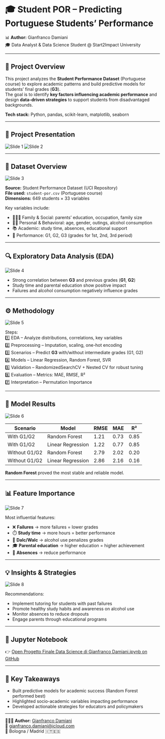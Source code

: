 # 🎓 Student POR – Predicting Portuguese Students’ Performance  

📊 **Author:** Gianfranco Damiani  
🎓 Data Analyst & Data Science Student @ Start2Impact University  

---

## 🧭 Project Overview  
This project analyzes the **Student Performance Dataset** (Portuguese course) to explore academic patterns and build predictive models for students’ final grades (**G3**).  
The goal is to identify **key factors influencing academic performance** and design **data-driven strategies** to support students from disadvantaged backgrounds.  

**Tech stack:** Python, pandas, scikit-learn, matplotlib, seaborn  

---

## 🎯 Project Presentation  
![Slide 1](https://github.com/Gianfranco-rgb/-Student-POR-Predicting-Portuguese-Students-Performance/blob/main/1.png?raw=true)
![Slide 2](https://github.com/Gianfranco-rgb/-Student-POR-Predicting-Portuguese-Students-Performance/blob/main/2.png?raw=true)

---

## 🧾 Dataset Overview  
![Slide 3](https://github.com/Gianfranco-rgb/-Student-POR-Predicting-Portuguese-Students-Performance/blob/main/3.png?raw=true)

**Source:** Student Performance Dataset (UCI Repository)  
**File used:** `student-por.csv` (Portuguese course)  
**Dimensions:** 649 students × 33 variables  

Key variables include:  
- 👨‍👩‍👧 Family & Social: parents’ education, occupation, family size  
- 🧍‍♂️ Personal & Behavioral: age, gender, outings, alcohol consumption  
- 📚 Academic: study time, absences, educational support  
- 🧾 Performance: G1, G2, G3 (grades for 1st, 2nd, 3rd period)  

---

## 🔍 Exploratory Data Analysis (EDA)  
![Slide 4](https://github.com/Gianfranco-rgb/-Student-POR-Predicting-Portuguese-Students-Performance/blob/main/4.png?raw=true)

- Strong correlation between **G3** and previous grades (**G1**, **G2**)  
- Study time and parental education show positive impact  
- Failures and alcohol consumption negatively influence grades  

---

## ⚙️ Methodology  
![Slide 5](https://github.com/Gianfranco-rgb/-Student-POR-Predicting-Portuguese-Students-Performance/blob/main/5.png?raw=true)

Steps:  
1️⃣ EDA – Analyze distributions, correlations, key variables  
2️⃣ Preprocessing – Imputation, scaling, one-hot encoding  
3️⃣ Scenarios – Predict **G3** with/without intermediate grades (G1, G2)  
4️⃣ Models – Linear Regression, Random Forest, SVR  
5️⃣ Validation – RandomizedSearchCV + Nested CV for robust tuning  
6️⃣ Evaluation – Metrics: MAE, RMSE, R²  
7️⃣ Interpretation – Permutation Importance  

---

## 🧠 Model Results  
![Slide 6](https://github.com/Gianfranco-rgb/-Student-POR-Predicting-Portuguese-Students-Performance/blob/main/6.png?raw=true)

| Scenario | Model | RMSE | MAE | R² |
|-----------|--------|------|------|----|
| With G1/G2 | Random Forest | 1.21 | 0.73 | 0.85 |
| With G1/G2 | Linear Regression | 1.22 | 0.77 | 0.85 |
| Without G1/G2 | Random Forest | 2.79 | 2.02 | 0.20 |
| Without G1/G2 | Linear Regression | 2.86 | 2.16 | 0.16 |

**Random Forest** proved the most stable and reliable model.

---

## 📊 Feature Importance  
![Slide 7](https://github.com/Gianfranco-rgb/-Student-POR-Predicting-Portuguese-Students-Performance/blob/main/7.png?raw=true)

Most influential features:  
- ❌ **Failures** → more failures = lower grades  
- ⏱️ **Study time** → more hours = better performance  
- 🍷 **Dalc/Walc** → alcohol use penalizes grades  
- 🎓 **Parental education** → higher education = higher achievement  
- 🚫 **Absences** → reduce performance  

---

## 💡 Insights & Strategies  
![Slide 8](https://github.com/Gianfranco-rgb/-Student-POR-Predicting-Portuguese-Students-Performance/blob/main/8.png?raw=true)

Recommendations:  
- Implement tutoring for students with past failures  
- Promote healthy study habits and awareness on alcohol use  
- Monitor absences to reduce dropouts  
- Engage parents through educational programs  

---

## 📘 Jupyter Notebook  
👉 [Open Progetto Finale Data Science di Gianfranco Damiani.ipynb on GitHub](https://github.com/Gianfranco-rgb/-Student-POR-Predicting-Portuguese-Students-Performance/blob/main/Progetto%20Finale%20Data%20Science%20di%20Gianfranco%20Damiani.ipynb)

---

## 🧩 Key Takeaways  
- Built predictive models for academic success (Random Forest performed best)  
- Highlighted socio-academic variables impacting performance  
- Developed actionable strategies for educators and policymakers  

---

👨🏻‍💻 **Author:** [Gianfranco Damiani](https://github.com/Gianfranco-rgb)  
📧 [gianfranco.damiani@icloud.com](mailto:gianfranco.damiani@icloud.com)  
📍 Bologna / Madrid 🇮🇹🇪🇸  

